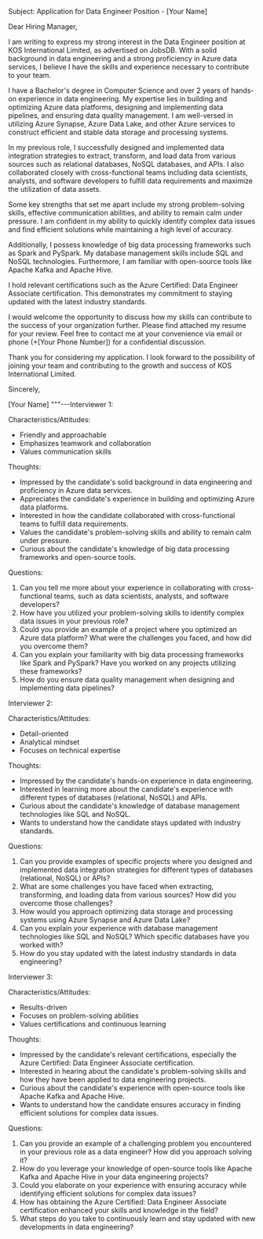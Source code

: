 Subject: Application for Data Engineer Position - [Your Name]

Dear Hiring Manager,

I am writing to express my strong interest in the Data Engineer position at KOS International Limited, as advertised on JobsDB. With a solid background in data engineering and a strong proficiency in Azure data services, I believe I have the skills and experience necessary to contribute to your team.

I have a Bachelor's degree in Computer Science and over 2 years of hands-on experience in data engineering. My expertise lies in building and optimizing Azure data platforms, designing and implementing data pipelines, and ensuring data quality management. I am well-versed in utilizing Azure Synapse, Azure Data Lake, and other Azure services to construct efficient and stable data storage and processing systems.

In my previous role, I successfully designed and implemented data integration strategies to extract, transform, and load data from various sources such as relational databases, NoSQL databases, and APIs. I also collaborated closely with cross-functional teams including data scientists, analysts, and software developers to fulfill data requirements and maximize the utilization of data assets.

Some key strengths that set me apart include my strong problem-solving skills, effective communication abilities, and ability to remain calm under pressure. I am confident in my ability to quickly identify complex data issues and find efficient solutions while maintaining a high level of accuracy.

Additionally, I possess knowledge of big data processing frameworks such as Spark and PySpark. My database management skills include SQL and NoSQL technologies. Furthermore, I am familiar with open-source tools like Apache Kafka and Apache Hive.

I hold relevant certifications such as the Azure Certified: Data Engineer Associate certification. This demonstrates my commitment to staying updated with the latest industry standards.

I would welcome the opportunity to discuss how my skills can contribute to the success of your organization further. Please find attached my resume for your review. Feel free to contact me at your convenience via email or phone (+[Your Phone Number]) for a confidential discussion.

Thank you for considering my application. I look forward to the possibility of joining your team and contributing to the growth and success of KOS International Limited.

Sincerely,

[Your Name]
"""---Interviewer 1: 

Characteristics/Attitudes:
- Friendly and approachable
- Emphasizes teamwork and collaboration
- Values communication skills

Thoughts:
- Impressed by the candidate's solid background in data engineering and proficiency in Azure data services.
- Appreciates the candidate's experience in building and optimizing Azure data platforms.
- Interested in how the candidate collaborated with cross-functional teams to fulfill data requirements.
- Values the candidate's problem-solving skills and ability to remain calm under pressure.
- Curious about the candidate's knowledge of big data processing frameworks and open-source tools.

Questions:
1. Can you tell me more about your experience in collaborating with cross-functional teams, such as data scientists, analysts, and software developers?
2. How have you utilized your problem-solving skills to identify complex data issues in your previous role?
3. Could you provide an example of a project where you optimized an Azure data platform? What were the challenges you faced, and how did you overcome them?
4. Can you explain your familiarity with big data processing frameworks like Spark and PySpark? Have you worked on any projects utilizing these frameworks?
5. How do you ensure data quality management when designing and implementing data pipelines?

Interviewer 2:

Characteristics/Attitudes:
- Detail-oriented
- Analytical mindset
- Focuses on technical expertise

Thoughts:
- Impressed by the candidate's hands-on experience in data engineering.
- Interested in learning more about the candidate's experience with different types of databases (relational, NoSQL) and APIs.
- Curious about the candidate's knowledge of database management technologies like SQL and NoSQL.
- Wants to understand how the candidate stays updated with industry standards.

Questions:
1. Can you provide examples of specific projects where you designed and implemented data integration strategies for different types of databases (relational, NoSQL) or APIs?
2. What are some challenges you have faced when extracting, transforming, and loading data from various sources? How did you overcome those challenges?
3. How would you approach optimizing data storage and processing systems using Azure Synapse and Azure Data Lake?
4. Can you explain your experience with database management technologies like SQL and NoSQL? Which specific databases have you worked with?
5. How do you stay updated with the latest industry standards in data engineering?

Interviewer 3:

Characteristics/Attitudes:
- Results-driven
- Focuses on problem-solving abilities
- Values certifications and continuous learning

Thoughts:
- Impressed by the candidate's relevant certifications, especially the Azure Certified: Data Engineer Associate certification.
- Interested in hearing about the candidate's problem-solving skills and how they have been applied to data engineering projects.
- Curious about the candidate's experience with open-source tools like Apache Kafka and Apache Hive.
- Wants to understand how the candidate ensures accuracy in finding efficient solutions for complex data issues.

Questions:
1. Can you provide an example of a challenging problem you encountered in your previous role as a data engineer? How did you approach solving it?
2. How do you leverage your knowledge of open-source tools like Apache Kafka and Apache Hive in your data engineering projects?
3. Could you elaborate on your experience with ensuring accuracy while identifying efficient solutions for complex data issues?
4. How has obtaining the Azure Certified: Data Engineer Associate certification enhanced your skills and knowledge in the field?
5. What steps do you take to continuously learn and stay updated with new developments in data engineering?